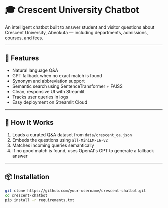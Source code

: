 # 🎓 Crescent University Chatbot

An intelligent chatbot built to answer student and visitor questions about Crescent University, Abeokuta — including departments, admissions, courses, and fees.

---

## 🚀 Features

- Natural language Q&A
- GPT fallback when no exact match is found
- Synonym and abbreviation support
- Semantic search using SentenceTransformer + FAISS
- Clean, responsive UI with Streamlit
- Tracks user queries in logs
- Easy deployment on Streamlit Cloud

---

## 🧠 How It Works

1. Loads a curated Q&A dataset from `data/crescent_qa.json`
2. Embeds the questions using `all-MiniLM-L6-v2`
3. Matches incoming queries semantically
4. If no good match is found, uses OpenAI's GPT to generate a fallback answer

---

## 📦 Installation

```bash
git clone https://github.com/your-username/crescent-chatbot.git
cd crescent-chatbot
pip install -r requirements.txt
